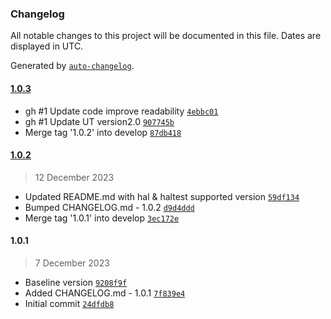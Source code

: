 ### Changelog

All notable changes to this project will be documented in this file. Dates are displayed in UTC.

Generated by [`auto-changelog`](https://github.com/CookPete/auto-changelog).

#### [1.0.3](https://github.com/rdkcentral/rdk-halif-test-deepsleep_manager/compare/1.0.2...1.0.3)

- gh #1 Update code improve readability [`4ebbc01`](https://github.com/rdkcentral/rdk-halif-test-deepsleep_manager/commit/4ebbc01f5867a94f76ab1dbd56b9c37cd935363d)
- gh #1 Update UT version2.0 [`907745b`](https://github.com/rdkcentral/rdk-halif-test-deepsleep_manager/commit/907745bcf2907164438590e1407390ea5f4f70a6)
- Merge tag '1.0.2' into develop [`87db418`](https://github.com/rdkcentral/rdk-halif-test-deepsleep_manager/commit/87db418795bd7f5c581d04e4212f709898895bb8)

#### [1.0.2](https://github.com/rdkcentral/rdk-halif-test-deepsleep_manager/compare/1.0.1...1.0.2)

> 12 December 2023

- Updated README.md with hal & haltest supported version [`59df134`](https://github.com/rdkcentral/rdk-halif-test-deepsleep_manager/commit/59df134b08ee183365f6068618c44b659dafd9e1)
- Bumped CHANGELOG.md - 1.0.2 [`d9d4ddd`](https://github.com/rdkcentral/rdk-halif-test-deepsleep_manager/commit/d9d4ddd7c12b21e75fc5d6bdb6e2a0c49fc32887)
- Merge tag '1.0.1' into develop [`3ec172e`](https://github.com/rdkcentral/rdk-halif-test-deepsleep_manager/commit/3ec172ee0fb4869cdac35840808339144fa912ca)

#### 1.0.1

> 7 December 2023

- Baseline version [`9208f9f`](https://github.com/rdkcentral/rdk-halif-test-deepsleep_manager/commit/9208f9f969e171fef4ce8d64ca3ace58862b3683)
- Added CHANGELOG.md - 1.0.1 [`7f839e4`](https://github.com/rdkcentral/rdk-halif-test-deepsleep_manager/commit/7f839e43ec2b479e1fa8085fa363ceebe4552fe9)
- Initial commit [`24dfdb8`](https://github.com/rdkcentral/rdk-halif-test-deepsleep_manager/commit/24dfdb859bef1640c5f945577a40ce51e3e00c43)
